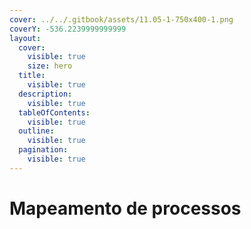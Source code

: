 ```yaml
---
cover: ../../.gitbook/assets/11.05-1-750x400-1.png
coverY: -536.2239999999999
layout:
  cover:
    visible: true
    size: hero
  title:
    visible: true
  description:
    visible: true
  tableOfContents:
    visible: true
  outline:
    visible: true
  pagination:
    visible: true
---
```


# Mapeamento de processos

